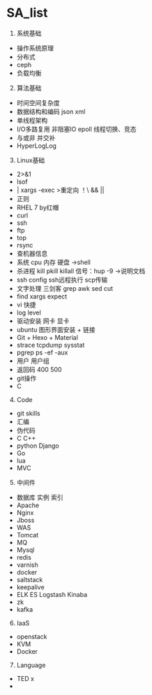 # SA_list
1. 系统基础
 + 操作系统原理
 + 分布式
 + ceph
 + 负载均衡

2. 算法基础
 + 时间空间复杂度
 + 数据结构和编码 json xml
 + 单线程架构
 + I/O多路复用 非阻塞IO epoll 线程切换、竞态 
 + 与或非 并交补
 + HyperLogLog
 
3. Linux基础
+ 2>&1
+ lsof
+ | xargs -exec >重定向 ！\ && || 
+ 正则
+ RHEL 7 by红帽
+ curl
+ ssh
+ ftp
+ top
+ rsync
+ 查机器信息
+ 系统 cpu 内存 硬盘 ->shell
+ 杀进程 kill pkill killall 信号：hup -9  ->说明文档
+ ssh config ssh远程执行 scp传输 
+ 文字处理 三剑客 grep awk sed cut 
+ find xargs expect
+ vi 快捷
+ log level
+ 驱动安装 网卡 显卡
+ ubuntu 图形界面安装 + 链接
+ Git + Hexo + Material
+ strace tcpdump sysstat
+ pgrep ps -ef -aux
+ 用户 用户组
+ 返回码 400 500
+ git操作
+ C

4. Code
+ git skills
+ 汇编
+ 伪代码
+ C  C++
+ python Django
+ Go
+ lua
+ MVC


5. 中间件
+ 数据库 实例 索引
+ Apache
+ Nginx
+ Jboss
+ WAS
+ Tomcat
+ MQ
+ Mysql
+ redis
+ varnish
+ docker
+ saltstack
+ keepalive
+ ELK ES Logstash Kinaba
+ zk 
+ kafka

6. IaaS
+ openstack
+ KVM
+ Docker

7. Language
+ TED x
+




